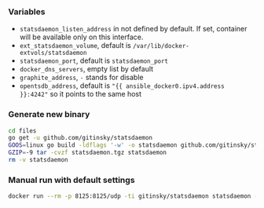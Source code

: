 ### Variables

- ```statsdaemon_listen_address``` in not defined by default. If set, container will be available only on this interface.
- ```ext_statsdaemon_volume```, default is ```/var/lib/docker-extvols/statsdaemon```
- ```statsdaemon_port```, default is ```statsdaemon_port```
- ```docker_dns_servers```, empty list by default
- ```graphite_address```, ```-``` stands for disable
- ```opentsdb_address```, default is ```"{{ ansible_docker0.ipv4.address }}:4242"``` so it points to the same host

### Generate new binary

```bash
cd files
go get -u github.com/gitinsky/statsdaemon
GOOS=linux go build -ldflags '-w' -o statsdaemon github.com/gitinsky/statsdaemon
GZIP=-9 tar -cvzf statsdaemon.tgz statsdaemon
rm -v statsdaemon
```

### Manual run with default settings

```bash
docker run --rm -p 8125:8125/udp -ti gitinsky/statsdaemon statsdaemon -graphite='-' -opentsdb=172.17.42.1:4242
```
